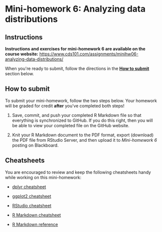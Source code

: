 # Mini-homework 6: Analyzing data distributions

## Instructions

**Instructions and exercises for mini-homework 6 are available on the course website:** <https://www.cds101.com/assignments/minihw06-analyzing-data-distributions/>

When you're ready to submit, follow the directions in the **[How to submit](#how-to-submit)** section below.

## How to submit

To submit your mini-homework, follow the two steps below.
Your homework will be graded for credit **after** you've completed both steps!

1.  Save, commit, and push your completed R Markdown file so that everything is synchronized to GitHub.
    If you do this right, then you will be able to view your completed file on the GitHub website.

2.  Knit your R Markdown document to the PDF format, export (download) the PDF file from RStudio Server, and then upload it to *Mini-homework 6* posting on Blackboard.

## Cheatsheets

You are encouraged to review and keep the following cheatsheets handy while working on this mini-homework:

*   [dplyr cheatsheet][dplyr-cheatsheet]

*   [ggplot2 cheatsheet][ggplot2-cheatsheet]

*   [RStudio cheatsheet][rstudio-cheatsheet]

*   [R Markdown cheatsheet][rmarkdown-cheatsheet]

*   [R Markdown reference][rmarkdown-reference]

[dplyr-cheatsheet]:     https://github.com/rstudio/cheatsheets/raw/master/data-transformation.pdf
[ggplot2-cheatsheet]:   https://github.com/rstudio/cheatsheets/raw/master/data-visualization-2.1.pdf
[rstudio-cheatsheet]:   https://github.com/rstudio/cheatsheets/raw/master/rstudio-ide.pdf
[rmarkdown-reference]:  https://www.rstudio.com/wp-content/uploads/2015/03/rmarkdown-reference.pdf
[rmarkdown-cheatsheet]: https://github.com/rstudio/cheatsheets/raw/master/rmarkdown-2.0.pdf
